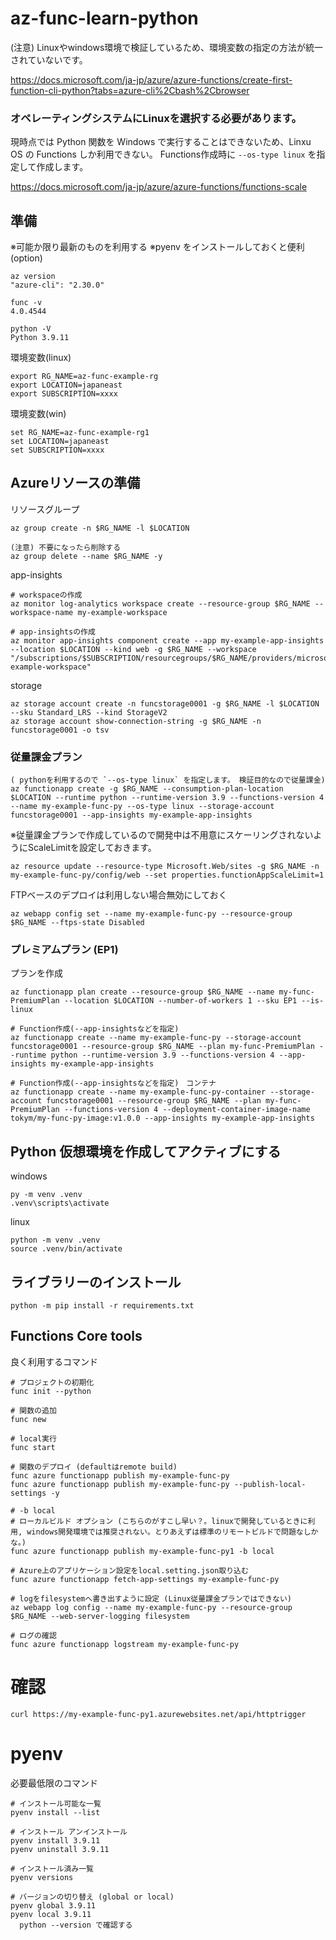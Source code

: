 # az-func-learn-python

(注意) Linuxやwindows環境で検証しているため、環境変数の指定の方法が統一されていないです。

https://docs.microsoft.com/ja-jp/azure/azure-functions/create-first-function-cli-python?tabs=azure-cli%2Cbash%2Cbrowser

### オペレーティングシステムにLinuxを選択する必要があります。

現時点では Python 関数を Windows で実行することはできないため、Linxu OS の Functions しか利用できない。
Functions作成時に `--os-type linux` を指定して作成します。

https://docs.microsoft.com/ja-jp/azure/azure-functions/functions-scale

## 準備

※可能か限り最新のものを利用する
※pyenv をインストールしておくと便利 (option)

```
az version
"azure-cli": "2.30.0"

func -v 
4.0.4544

python -V
Python 3.9.11
```

環境変数(linux)
```
export RG_NAME=az-func-example-rg
export LOCATION=japaneast
export SUBSCRIPTION=xxxx
```
環境変数(win)
```
set RG_NAME=az-func-example-rg1
set LOCATION=japaneast
set SUBSCRIPTION=xxxx
```

## Azureリソースの準備

リソースグループ
```
az group create -n $RG_NAME -l $LOCATION

(注意) 不要になったら削除する
az group delete --name $RG_NAME -y
```

app-insights
```
# workspaceの作成
az monitor log-analytics workspace create --resource-group $RG_NAME --workspace-name my-example-workspace

# app-insightsの作成
az monitor app-insights component create --app my-example-app-insights --location $LOCATION --kind web -g $RG_NAME --workspace "/subscriptions/$SUBSCRIPTION/resourcegroups/$RG_NAME/providers/microsoft.operationalinsights/workspaces/my-example-workspace"
```

storage
```
az storage account create -n funcstorage0001 -g $RG_NAME -l $LOCATION --sku Standard_LRS --kind StorageV2
az storage account show-connection-string -g $RG_NAME -n funcstorage0001 -o tsv
```

### 従量課金プラン
```
( pythonを利用するので `--os-type linux` を指定します。 検証目的なので従量課金)
az functionapp create -g $RG_NAME --consumption-plan-location $LOCATION --runtime python --runtime-version 3.9 --functions-version 4 --name my-example-func-py --os-type linux --storage-account funcstorage0001 --app-insights my-example-app-insights 
```

※従量課金プランで作成しているので開発中は不用意にスケーリングされないようにScaleLimitを設定しておきます。
```
az resource update --resource-type Microsoft.Web/sites -g $RG_NAME -n my-example-func-py/config/web --set properties.functionAppScaleLimit=1
```

FTPベースのデプロイは利用しない場合無効にしておく
```
az webapp config set --name my-example-func-py --resource-group $RG_NAME --ftps-state Disabled
```

### プレミアムプラン (EP1)

プランを作成
```
az functionapp plan create --resource-group $RG_NAME --name my-func-PremiumPlan --location $LOCATION --number-of-workers 1 --sku EP1 --is-linux

# Function作成(--app-insightsなどを指定)
az functionapp create --name my-example-func-py --storage-account funcstorage0001 --resource-group $RG_NAME --plan my-func-PremiumPlan --runtime python --runtime-version 3.9 --functions-version 4 --app-insights my-example-app-insights

# Function作成(--app-insightsなどを指定)　コンテナ
az functionapp create --name my-example-func-py-container --storage-account funcstorage0001 --resource-group $RG_NAME --plan my-func-PremiumPlan --functions-version 4 --deployment-container-image-name tokym/my-func-py-image:v1.0.0 --app-insights my-example-app-insights
```

## Python 仮想環境を作成してアクティブにする

windows
```
py -m venv .venv
.venv\scripts\activate
```
linux
```
python -m venv .venv
source .venv/bin/activate
```

## ライブラリーのインストール
```
python -m pip install -r requirements.txt
```

## Functions Core tools
良く利用するコマンド
```
# プロジェクトの初期化
func init --python

# 関数の追加
func new

# local実行
func start

# 関数のデプロイ (defaultはremote build)
func azure functionapp publish my-example-func-py
func azure functionapp publish my-example-func-py --publish-local-settings -y

# -b local
# ローカルビルド オプション (こちらのがすこし早い？。linuxで開発しているときに利用, windows開発環境では推奨されない。とりあえずは標準のリモートビルドで問題なしかな。)
func azure functionapp publish my-example-func-py1 -b local

# Azure上のアプリケーション設定をlocal.setting.json取り込む
func azure functionapp fetch-app-settings my-example-func-py

# logをfilesystemへ書き出すように設定 (Linux従量課金プランではできない)
az webapp log config --name my-example-func-py --resource-group $RG_NAME --web-server-logging filesystem

# ログの確認
func azure functionapp logstream my-example-func-py
```

# 確認
```
curl https://my-example-func-py1.azurewebsites.net/api/httptrigger
```

# pyenv

必要最低限のコマンド

```
# インストール可能な一覧
pyenv install --list

# インストール アンインストール
pyenv install 3.9.11
pyenv uninstall 3.9.11

# インストール済み一覧
pyenv versions

# バージョンの切り替え (global or local)
pyenv global 3.9.11
pyenv local 3.9.11
  python --version で確認する
```
